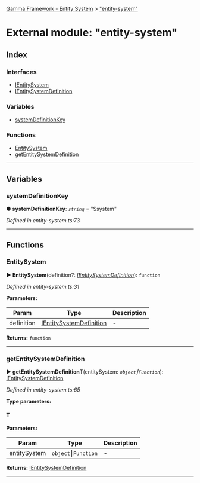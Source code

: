 [Gamma Framework - Entity System](../README.md) > ["entity-system"](../modules/_entity_system_.md)



# External module: "entity-system"

## Index

### Interfaces

* [IEntitySystem](../interfaces/_entity_system_.ientitysystem.md)
* [IEntitySystemDefinition](../interfaces/_entity_system_.ientitysystemdefinition.md)


### Variables

* [systemDefinitionKey](_entity_system_.md#systemdefinitionkey)


### Functions

* [EntitySystem](_entity_system_.md#entitysystem)
* [getEntitySystemDefinition](_entity_system_.md#getentitysystemdefinition)



---
## Variables
<a id="systemdefinitionkey"></a>

###  systemDefinitionKey

**●  systemDefinitionKey**:  *`string`*  = "$system"

*Defined in entity-system.ts:73*





___


## Functions
<a id="entitysystem"></a>

###  EntitySystem

► **EntitySystem**(definition?: *[IEntitySystemDefinition](../interfaces/_entity_system_.ientitysystemdefinition.md)*): `function`



*Defined in entity-system.ts:31*



**Parameters:**

| Param | Type | Description |
| ------ | ------ | ------ |
| definition | [IEntitySystemDefinition](../interfaces/_entity_system_.ientitysystemdefinition.md)   |  - |





**Returns:** `function`





___

<a id="getentitysystemdefinition"></a>

###  getEntitySystemDefinition

► **getEntitySystemDefinition**T(entitySystem: *`object`⎮`Function`*): [IEntitySystemDefinition](../interfaces/_entity_system_.ientitysystemdefinition.md)



*Defined in entity-system.ts:65*



**Type parameters:**

#### T 
**Parameters:**

| Param | Type | Description |
| ------ | ------ | ------ |
| entitySystem | `object`⎮`Function`   |  - |





**Returns:** [IEntitySystemDefinition](../interfaces/_entity_system_.ientitysystemdefinition.md)





___


